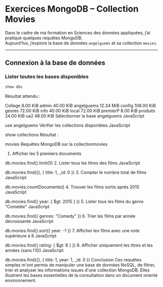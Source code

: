 # Exercices MongoDB – Collection Movies

Dans le cadre de ma formation en Sciences des données appliquées, j’ai pratiqué quelques requêtes MongoDB.  
Aujourd’hui, j’explore la base de données `angelguems` et sa collection `movies`.

---

##  Connexion à la base de données

###  Lister toutes les bases disponibles
```javascript
show dbs
```
Résultat attendu :

College       8.00 KiB
admin        40.00 KiB
angelguems   12.34 MiB
config      108.00 KiB
gesres       72.00 KiB
info         40.00 KiB
local        72.00 KiB
premierP      8.00 KiB
produits     24.00 KiB
ua2          48.00 KiB
Sélectionner la base angelguems
JavaScript

use angelguems
 Vérifier les collections disponibles
JavaScript

show collections
Résultat :

movies
 Requêtes MongoDB sur la collectionmovies
 1. Afficher les 5 premiers documents

db.movies.find().limit(5)
2. Lister tous les titres des films
JavaScript

db.movies.find({}, { title: 1, _id: 0 })
3. Compter le nombre total de films
JavaScript

db.movies.countDocuments()
4. Trouver les films sortis après 2015
JavaScript

db.movies.find({ year: { $gt: 2015 } })
5. Lister tous les films du genre "Comédie"
JavaScript

db.movies.find({ genres: "Comedy" })
6. Trier les films par année décroissante
JavaScript

db.movies.find().sort({ year: -1 })
7. Afficher les films avec une note supérieure à 8
JavaScript

db.movies.find({ rating: { $gt: 8 } })
 8. Afficher uniquement les titres et les années (sans l'ID)
JavaScript

db.movies.find({}, { title: 1, year: 1, _id: 0 })
 Conclusion
Ces requêtes simples m'ont permis de manipuler une base de données NoSQL, de filtrer, trier et analyser les informations issues d'une collection MongoDB.
Elles illustrent les bases essentielles de la consultation dans un document orienté environnement.
